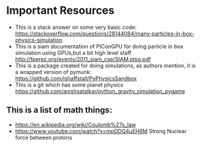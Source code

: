# Important Resources
- This is a stack answer on some very basic code: 
https://stackoverflow.com/questions/28144084/many-particles-in-box-physics-simulation
- This is a siam documentation of PIConGPU for doing particle in box simulation using GPUs,but a bit high level staff
http://fperez.org/events/2011_siam_cse/SIAM.ptsg.pdf
- This is a package created for doing simulations, as authors mention, it is a wrapped version of pymunk:
https://github.com/jshaffstall/PyPhysicsSandbox
- This is a git which has some planet physics
https://github.com/anishsatalkar/python_gravity_simulation_pygame

## This is a list of math things:
- https://en.wikipedia.org/wiki/Coulomb%27s_law
- https://www.youtube.com/watch?v=mpDDQ4uEH6M Strong Nuclear force between protons